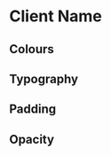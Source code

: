 # Client Name

## Colours

<color-list :colors="tailwindConfig.theme.colors" />

## Typography

<typography-list :fonts="tailwindConfig.theme.fontFamily" :sizes="tailwindConfig.theme.fontSize" :weights="tailwindConfig.theme.fontWeight" :spaces="tailwindConfig.theme.letterSpacing" :lineheight="tailwindConfig.theme.lineHeight" />

## Padding

<padding-list :padding="tailwindConfig.theme.padding" />

## Opacity

<opacity-list :opacities="tailwindConfig.theme.opacity" />

<script>
import _ from 'lodash'

if (typeof(window) !== 'undefined') window.global = window
const tailwindConfig = require('../tailwind')

export default {
    computed: {
        tailwindConfig: function () {
            return tailwindConfig;
        }
    }
}
</script>

<style lang="stylus">
    @import "docs/.vuepress/style.styl"
</style>
